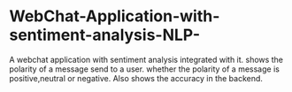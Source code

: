 # WebChat-Application-with-sentiment-analysis-NLP-
A webchat application with sentiment analysis integrated with it. shows the polarity of a message send to a user. whether the polarity of a message is positive,neutral or negative. Also shows the accuracy in the backend.

